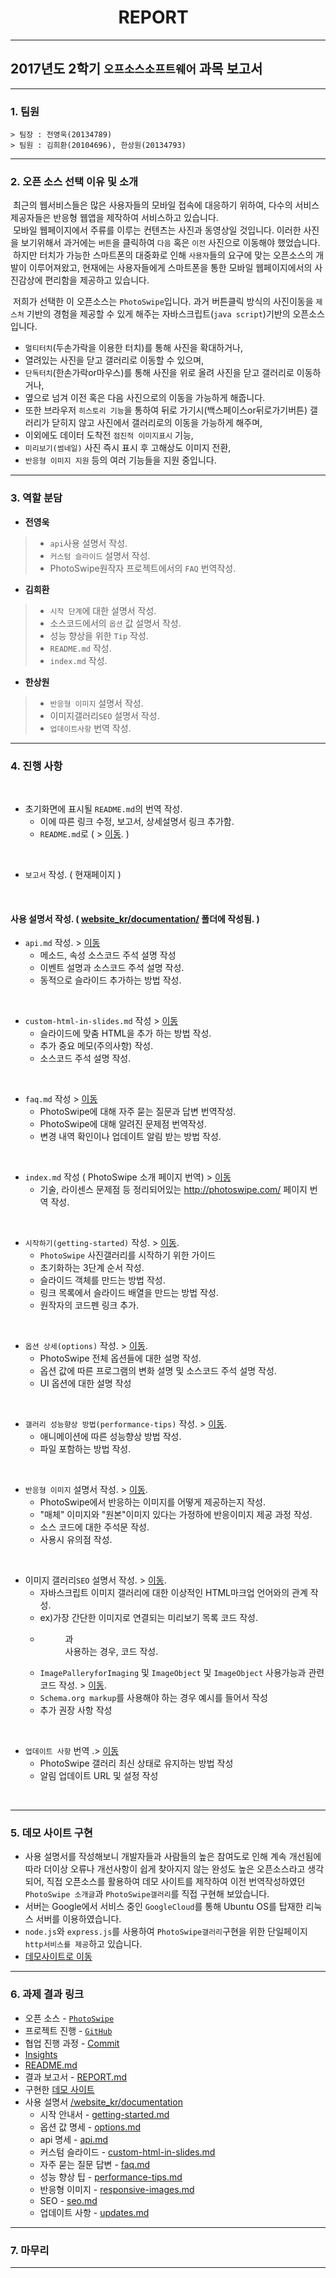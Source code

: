 # &nbsp; &nbsp; &nbsp; &nbsp; &nbsp; &nbsp; &nbsp; &nbsp; &nbsp; &nbsp; &nbsp; &nbsp; &nbsp; REPORT
---

## 2017년도 2학기 `오프소스소프트웨어` 과목 보고서

---

### 1. 팀원
```
> 팀장 : 전영욱(20134789)
> 팀원 : 김희환(20104696), 한상원(20134793)
```

---

### 2. 오픈 소스 선택 이유 및 소개

&nbsp;최근의 웹서비스들은 많은 사용자들의 모바일 접속에 대응하기 위하여, 다수의 서비스제공자들은 반응형 웹앱을 제작하여 서비스하고 있습니다.<br>
&nbsp;모바일 웹페이지에서 주류를 이루는 컨텐츠는 사진과 동영상일 것입니다. 이러한 사진을 보기위해서 과거에는 `버튼`을 클릭하여 `다음` 혹은 `이전` 사진으로 이동해야 했었습니다.<br>
&nbsp;하지만 터치가 가능한 스마트폰의 대중화로 인해 `사용자`들의 요구에 맞는 오픈소스의 개발이 이루어져왔고, 현재에는 사용자들에게 스마트폰을 통한 모바일 웹페이지에서의 사진감상에 편리함을 제공하고 있습니다.<br>

&nbsp;저희가 선택한 이 오픈소스는 `PhotoSwipe`입니다. 과거 버튼클릭 방식의 사진이동을 `제스처` 기반의 경험을 제공할 수 있게 해주는 자바스크립트(`java script`)기반의 오픈소스 입니다.<br>
- `멀티터치`(두손가락을 이용한 터치)를 통해 사진을 확대하거나,
- 열려있는 사진을 닫고 갤러리로 이동할 수 있으며,  
- `단독터치`(한손가락or마우스)를 통해 사진을 위로 올려 사진을 닫고 갤러리로 이동하거나,
- 옆으로 넘겨 이전 혹은 다음 사진으로의 이동을 가능하게 해줍니다. 
- 또한 브라우저 `히스토리 기능`을 통하여 뒤로 가기시(백스페이스or뒤로가기버튼) 갤러리가 닫히지 않고 사진에서 갤러리로의 이동을 가능하게 해주며, 
- 이외에도 데이터 도착전 `점진적 이미지표시` 기능, 
- `미리보기(썸네일)` 사진 즉시 표시 후 고해상도 이미지 전환, 
- `반응형 이미지 지원` 등의 여러 기능들을 지원 중입니다.

---

### 3. 역할 분담
-	**전영욱**
> - `api`사용 설명서 작성.
> - `커스텀 슬라이드` 설명서 작성.
> - PhotoSwipe원작자 프로젝트에서의 `FAQ` 번역작성.
-	**김희환**
> - `시작 단계`에 대한 설명서 작성. 
> - 소스코드에서의 `옵션` 값 설명서 작성. 
> - 성능 향상을 위한 `Tip` 작성. 
> - `README.md` 작성.
> - `index.md` 작성.
-	**한상원**
> - `반응형 이미지` 설명서 작성.
> - 이미지갤러리`SEO` 설명서 작성.
> - `업데이트사항` 번역 작성. 

------------
### 4. 진행 사항
<br>

- 초기화면에 표시될 `README.md`의 번역 작성.  
  - 이에 따른 링크 수정, 보고서, 상세설명서 링크 추가함. 
  - `README.md`로 ( > [이동](https://github.com/hun1451/PhotoSwipe/blob/master/README.md). )  
<br>

- `보고서` 작성. ( 현재페이지 )
<br>

#### 사용 설명서 작성. ( [website_kr/documentation/](https://github.com/hun1451/PhotoSwipe/tree/master/website_kr/documentation) 폴더에 작성됨. )
- `api.md` 작성. > [이동](https://github.com/hun1451/PhotoSwipe/tree/master/website_kr/api.md)
  - 메소드, 속성 소스코드 주석 설명 작성
  - 이벤트 설명과 소스코드 주석 설명 작성.
  - 동적으로 슬라이드 추가하는 방법 작성.
 <br>
  
- `custom-html-in-slides.md` 작성 > [이동](https://github.com/hun1451/PhotoSwipe/tree/master/website_kr/custom-html-in-slides.md)
  - 슬라이드에 맞춤 HTML을 추가 하는 방법 작성.
  - 추가 중요 메모(주의사항) 작성.
  - 소스코드 주석 설명 작성.
 <br>
  
- `faq.md` 작성  > [이동](https://github.com/hun1451/PhotoSwipe/tree/master/website_kr/faq.md)
  - PhotoSwipe에 대해 자주 묻는 질문과 답변 번역작성.
  - PhotoSwipe에 대해 알려진 문제점 번역작성.
  - 변경 내역 확인이나 업데이트 알림 받는 방법 작성.
 <br>
 
- `index.md` 작성 ( PhotoSwipe 소개 페이지 번역) > [이동](https://github.com/hun1451/PhotoSwipe/tree/master/website_kr/index.md)
  - 기술, 라이센스 문제점 등 정리되어있는 http://photoswipe.com/ 페이지 번역 작성.
<br>

- `시작하기(getting-started)` 작성. > [이동](https://github.com/hun1451/PhotoSwipe/blob/master/website_kr/documentation/getting-started.md).
  - `PhotoSwipe` 사진갤러리를 시작하기 위한 가이드  
  - 초기화하는 3단계 순서 작성.
  - 슬라이드 객체를 만드는 방법 작성.  
  - 링크 목록에서 슬라이드 배열을 만드는 방법 작성.
  - 원작자의 코드펜 링크 추가.
<br>

- `옵션 상세(options)` 작성. > [이동](https://github.com/hun1451/PhotoSwipe/blob/master/website_kr/documentation/options.md).  
  - PhotoSwipe 전체 옵션들에 대한 설명 작성.
  - 옵션 값에 따른 프로그램의 변화 설명 및 소스코드 주석 설명 작성. 
  - UI 옵션에 대한 설명 작성  
<br>

- `갤러리 성능향상 방법(performance-tips)` 작성. > [이동](https://github.com/hun1451/PhotoSwipe/blob/master/website_kr/documentation/performance-tips.md).  
  - 애니메이션에 따른 성능향상 방법 작성.
  - 파일 포함하는 방법 작성.
<br>

- `반응형 이미지` 설명서 작성. > [이동](http://github.com/hun1451/PhotoSwipe/blob/master/website_kr/documentation/responsive-images.md).  
  -  PhotoSwipe에서 반응하는 이미지를 어떻게 제공하는지 작성.
  - "매체" 이미지와 "원본"이미지 있다는 가정하에 반응이미지 제공 과정 작성.
  - 소스 코드에 대한 주석문 작성.
  - 사용시 유의점 작성.
<br>

- 이미지 갤러리`SEO` 설명서 작성. > [이동](https://github.com/hun1451/PhotoSwipe/blob/master/website_kr/documentation/seo.md).
  - 자바스크립트 이미지 갤러리에 대한 이상적인 HTML마크업 언어와의 관계 작성.
  - ex)가장 간단한 이미지로 연결되는 미리보기 목록 코드 작성.
  - <figure>과 <figcaption> 사용하는 경우, 코드 작성.
  - `ImagePalleryforImaging` 및 `ImageObject` 및 `ImageObject` 사용가능과 관련 코드 작성. > [이동](http://schema.org/ImageGallery). 
  - `Schema.org markup`를 사용해야 하는 경우 예시를 들어서 작성
  - 추가 권장 사항 작성  
<br>

- `업데이트 사항` 번역  .> [이동](https://github.com/hun1451/PhotoSwipe/blob/master/website_kr/documentation/updates.md)
  - PhotoSwipe 갤러리 최신 상태로 유지하는 방법 작성
  - 알림 업데이트 URL 및 설정 작성 
<br>

------------
### 5. 데모 사이트 구현

  - 사용 설명서를 작성해보니 개발자들과 사람들의 높은 참여도로 인해 계속 개선됨에 따라 더이상 오류나 개선사항이 쉽게 찾아지지 않는 완성도 높은 오픈소스라고 생각되어, 직접 오픈소스를 활용하여 데모 사이트를 제작하여 이전 번역작성하였던 `PhotoSwipe 소개글`과 `PhotoSwipe갤러리`를 직접 구현해 보았습니다.
  - 서버는 Google에서 서비스 중인 `GoogleCloud`를 통해 Ubuntu OS를 탑재한 리눅스 서버를 이용하였습니다.
  - `node.js`와 `express.js`를 사용하여 `PhotoSwipe갤러리`구현을 위한 단일페이지 `http서비스를 제공`하고 있습니다.
  - [데모사이트로 이동](http://35.200.120.12)

---------
### 6. 과제 결과 링크
  - 오픈 소스 - [`PhotoSwipe`](https://github.com/dimsemenov/PhotoSwipe)
  - 프로젝트 진행 - [`GitHub`](https://github.com/hun1451/PhotoSwipe)
  - 협업 진행 과정 - [Commit](https://github.com/hun1451/PhotoSwipe/commits/master)
  - [Insights](https://github.com/hun1451/PhotoSwipe/pulse/monthly)
  - [README.md](https://github.com/hun1451/PhotoSwipe/blob/master/README.md)
  - 결과 보고서 - [REPORT.md](https://github.com/hun1451/PhotoSwipe/blob/master/REPORT.md)
  - 구현한 [데모 사이트](http://35.200.120.12/)
  - 사용 설명서 [/website_kr/documentation](https://github.com/hun1451/PhotoSwipe/tree/master/website_kr/documentation)
      - 시작 안내서 - [getting-started.md](https://github.com/hun1451/PhotoSwipe/blob/master/website_kr/documentation/getting-started.md)
      - 옵션 값 명세 - [options.md](https://github.com/hun1451/PhotoSwipe/blob/master/website_kr/documentation/options.md)
      - api 명세 - [api.md](https://github.com/hun1451/PhotoSwipe/blob/master/website_kr/documentation/api.md)
      - 커스텀 슬라이드 - [custom-html-in-slides.md](https://github.com/hun1451/PhotoSwipe/blob/master/website_kr/documentation/custom-html-in-slides.md)
      - 자주 묻는 질문 답변 - [faq.md](https://github.com/hun1451/PhotoSwipe/blob/master/website_kr/documentation/faq.md)
      - 성능 향상 팁 - [performance-tips.md](https://github.com/hun1451/PhotoSwipe/blob/master/website_kr/documentation/performance-tips.md)
      - 반응형 이미지 - [responsive-images.md](https://github.com/hun1451/PhotoSwipe/blob/master/website_kr/documentation/responsive-images.md)
      - SEO - [seo.md](https://github.com/hun1451/PhotoSwipe/blob/master/website_kr/documentation/seo.md)
      - 업데이트 사항 - [updates.md](https://github.com/hun1451/PhotoSwipe/blob/master/website_kr/documentation/updates.md)

---------
### 7. 마무리
---